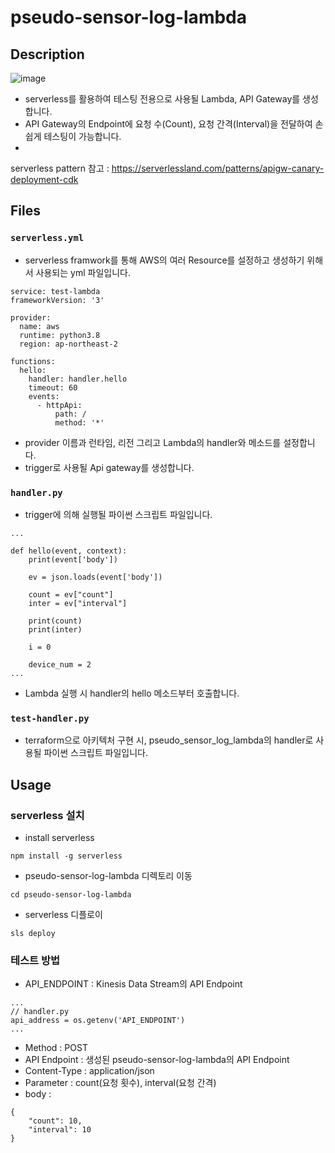 # pseudo-sensor-log-lambda

## Description
![image](https://user-images.githubusercontent.com/89952061/184065575-51b159d2-bc3b-45a8-abc0-9d6b6ebec9c2.png)

- serverless를 활용하여 테스팅 전용으로 사용될 Lambda, API Gateway를 생성합니다.
- API Gateway의 Endpoint에 요청 수(Count), 요청 간격(Interval)을 전달하여 손쉽게 테스팅이 가능합니다.
- 

serverless pattern 참고 : https://serverlessland.com/patterns/apigw-canary-deployment-cdk

## Files
### `serverless.yml`
- serverless framwork를 통해 AWS의 여러 Resource를 설정하고 생성하기 위해서 사용되는 yml 파일입니다.
```
service: test-lambda
frameworkVersion: '3'

provider:
  name: aws
  runtime: python3.8
  region: ap-northeast-2

functions:
  hello:
    handler: handler.hello
    timeout: 60
    events:
      - httpApi:
          path: /
          method: '*'
```
- provider 이름과 런타임, 리전 그리고 Lambda의 handler와 메소드를 설정합니다. 
- trigger로 사용될 Api gateway를 생성합니다.

### `handler.py`
- trigger에 의해 실행될 파이썬 스크립트 파일입니다.
```
...

def hello(event, context):
    print(event['body'])

    ev = json.loads(event['body'])

    count = ev["count"]
    inter = ev["interval"]

    print(count)
    print(inter)

    i = 0

    device_num = 2
...
```
- Lambda 실행 시 handler의 hello 메소드부터 호출합니다.

### `test-handler.py`
- terraform으로 아키텍처 구현 시, pseudo_sensor_log_lambda의 handler로 사용될 파이썬 스크립트 파일입니다.

## Usage

### serverless 설치
- install serverless

```npm install -g serverless```
- pseudo-sensor-log-lambda 디렉토리 이동

```cd pseudo-sensor-log-lambda```
- serverless 디플로이

```sls deploy```

### 테스트 방법
- API_ENDPOINT : Kinesis Data Stream의 API Endpoint
```
...
// handler.py
api_address = os.getenv('API_ENDPOINT')
...
```
- Method : POST
- API Endpoint : 생성된 pseudo-sensor-log-lambda의 API Endpoint
- Content-Type : application/json
- Parameter : count(요청 횟수), interval(요청 간격)
- body : 
```
{
    "count": 10,
    "interval": 10
}
```
